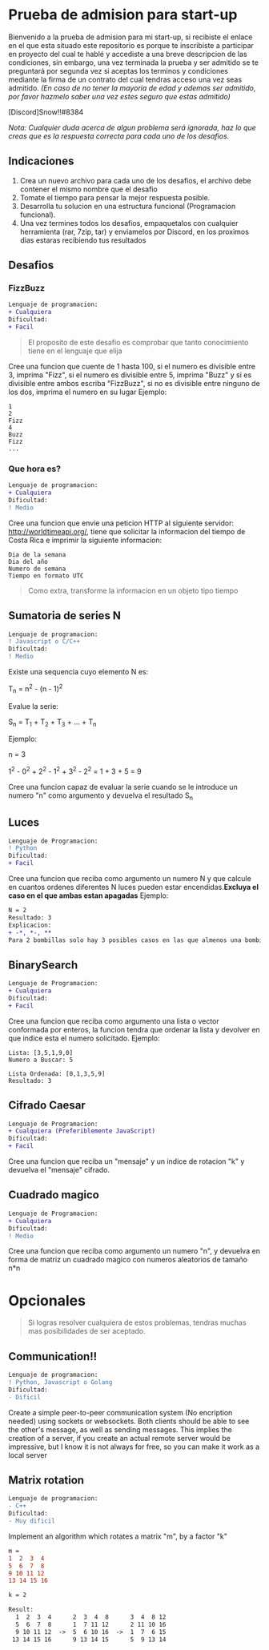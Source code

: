 # Prueba de admision para start-up
Bienvenido a la prueba de admision para mi start-up, si recibiste el enlace en el que esta situado este repositorio es porque te inscribiste a participar en proyecto del cual te hablé y accediste a una breve descripcion de las condiciones, sin embargo, una vez terminada la prueba y ser admitido se te preguntará por segunda vez si aceptas los terminos y condiciones mediante la firma de un contrato del cual tendras acceso una vez seas admitido. _(En caso de no tener la mayoria de edad y ademas ser admitido, por favor hazmelo saber una vez estes seguro que estas admitido)_

[Discord]Snow!!#8384

_Nota: Cualquier duda acerca de algun problema será ignorada, haz lo que creas que es la respuesta correcta para cada uno de los desafios._

## Indicaciones

1. Crea un nuevo archivo para cada uno de los desafios, el archivo debe contener el mismo nombre que el desafio
2. Tomate el tiempo para pensar la mejor respuesta posible.
3. Desarrolla tu solucion en una estructura funcional (Programacion funcional).
4. Una vez termines todos los desafios, empaquetalos con cualquier herramienta (rar, 7zip, tar) y enviamelos por Discord, en los proximos dias estaras recibiendo tus resultados

## Desafios

### **FizzBuzz**
```diff
Lenguaje de programacion: 
+ Cualquiera
Dificultad:
+ Facil
```
> El proposito de este desafio es comprobar que tanto conocimiento tiene en el lenguaje que elija

Cree una funcion que cuente de 1 hasta 100, si el numero es divisible entre 3, imprima "Fizz", si el numero es divisible entre 5, imprima "Buzz" y si es divisible entre ambos escriba "FizzBuzz", si no es divisible entre ninguno de los dos, imprima el numero en su lugar
Ejemplo:
```
1
2
Fizz
4
Buzz
Fizz
...
```

### **Que hora es?**
```diff
Lenguaje de programacion:
+ Cualquiera
Dificultad:
! Medio
```

Cree una funcion que envie una peticion HTTP al siguiente servidor: http://worldtimeapi.org/, tiene que solicitar la informacion del tiempo de Costa Rica e imprimir la siguiente informacion: 
```
Dia de la semana
Dia del año
Numero de semana
Tiempo en formato UTC
```
> Como extra, transforme la informacion en un objeto tipo tiempo

## **Sumatoria de series N**
```diff
Lenguaje de programacion:
! Javascript o C/C++
Dificultad:
! Medio
```

Existe una sequencia cuyo elemento N es:

T<sub>n</sub> = n<sup>2</sup> - (n - 1)<sup>2</sup>

Evalue la serie:

S<sub>n</sub> = T<sub>1</sub> + T<sub>2</sub> + T<sub>3</sub> + ... + T<sub>n</sub>

Ejemplo:

n = 3

1<sup>2</sup> - 0<sup>2</sup> + 2<sup>2</sup> - 1<sup>2</sup> + 3<sup>2</sup> - 2<sup>2</sup> = 1 + 3 + 5 = 9 

Cree una funcion capaz de evaluar la serie cuando se le introduce un numero "n" como argumento y devuelva el resultado S<sub>n</sub>

## **Luces**
```diff
Lenguaje de Programacion:
! Python
Dificultad:
+ Facil
```
Cree una funcion que reciba como argumento un numero N y que calcule en cuantos ordenes diferentes N luces pueden estar encendidas.__Excluya el caso en el que ambas estan apagadas__
Ejemplo:
```diff
N = 2
Resultado: 3
Explicacion:
+ -*, *-, **
Para 2 bombillas solo hay 3 posibles casos en las que almenos una bombilla esta encendida
```

## **BinarySearch**
```diff
Lenguaje de Programacion:
+ Cualquiera
Dificultad:
+ Facil
```
Cree una funcion que reciba como argumento una lista o vector conformada por enteros, la funcion tendra que ordenar la lista y devolver en que indice esta el numero solicitado. Ejemplo:
```
Lista: [3,5,1,9,0]
Numero a Buscar: 5

Lista Ordenada: [0,1,3,5,9]
Resultado: 3
```

## **Cifrado Caesar**
```diff
Lenguaje de Programacion:
+ Cualquiera (Preferiblemente JavaScript)
Dificultad:
+ Facil
```

Cree una funcion que reciba un "mensaje" y un indice de rotacion "k" y devuelva el "mensaje" cifrado.

## **Cuadrado magico**
```diff
Lenguaje de Programacion:
+ Cualquiera
Dificultad:
! Medio
```

Cree una funcion que reciba como argumento un numero "n", y devuelva en forma de matriz un cuadrado magico con numeros aleatorios de tamaño n*n

# **Opcionales**
> Si logras resolver cualquiera de estos problemas, tendras muchas mas posibilidades de ser aceptado.

## **Communication!!**
```diff
Lenguaje de programacion:
! Python, Javascript o Golang
Dificultad:
- Dificil
```

Create a simple peer-to-peer communication system (No encription needed) using sockets or websockets. Both clients should be able to see the other's message, as well as sending messages. This implies the creation of a server, if you create an actual remote server would be impressive, but I know it is not always for free, so you can make it work as a local server

## **Matrix rotation**
```diff
Lenguaje de programacion:
- C++
Dificultad:
- Muy dificil
```
Implement an algorithm which rotates a matrix "m", by a factor "k"

```diff
m =
1  2  3  4
5  6  7  8
9 10 11 12
13 14 15 16

k = 2

Result:
  1  2  3  4      2  3  4  8      3  4  8 12
  5  6  7  8      1  7 11 12      2 11 10 16
  9 10 11 12  ->  5  6 10 16  ->  1  7  6 15
 13 14 15 16      9 13 14 15      5  9 13 14
```
